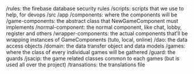 /rules: the firebase database security rules
/scripts: scripts that we use to help, for devops
/src
    /app
        /components: where the components will be
            /game-components: the abstract class that NewGameComponent must implements
            /normal-component: the normal component, like chat, lobby, register and others
            /wrapper-components: the actual components that'll be wrapping instances of GameComponents (tuto, local, online)
        /dao: the data access objects
        /domain: the data transfer object and data models
        /games: where the class of every individual games will be gathered
        /guard: the guards
        /jsacip: the game related classes common to each games (but is used all over the project)
/transations: the translations file